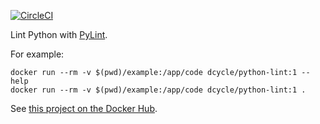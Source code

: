 [![CircleCI](https://circleci.com/gh/dcycle/docker-python-lint.svg?style=svg)](https://circleci.com/gh/dcycle/docker-python-lint)

Lint Python with [PyLint](https://www.pylint.org).

For example:

    docker run --rm -v $(pwd)/example:/app/code dcycle/python-lint:1 --help
    docker run --rm -v $(pwd)/example:/app/code dcycle/python-lint:1 .

See [this project on the Docker Hub](https://hub.docker.com/r/dcycle/docker-python-lint/).
